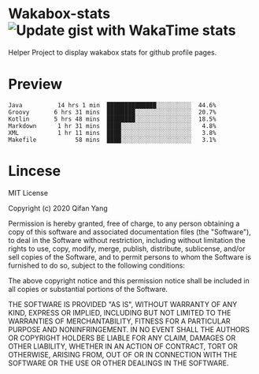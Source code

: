  # Wakabox-stats ![Update gist with WakaTime stats](https://github.com/underwindfall/wakabox-stats/workflows/Update%20gist%20with%20WakaTime%20stats/badge.svg)

  Helper Project to display wakabox stats for github profile pages. 
 # Preview 
  
  ```  
 Java          14 hrs 1 min  ██████████████░░░░░░░░░░  44.6%
Groovy       6 hrs 31 mins  ████████░░░░░░░░░░░░░░░░  20.7%
Kotlin       5 hrs 48 mins  ████████░░░░░░░░░░░░░░░░  18.5%
Markdown      1 hr 31 mins  ████░░░░░░░░░░░░░░░░░░░░   4.8%
XML           1 hr 11 mins  ████░░░░░░░░░░░░░░░░░░░░   3.8%
Makefile           58 mins  ████░░░░░░░░░░░░░░░░░░░░   3.1% 
 ``` 
  
 
 # Lincese 

  MIT License

  Copyright (c) 2020 Qifan Yang
  
  Permission is hereby granted, free of charge, to any person obtaining a copy
  of this software and associated documentation files (the "Software"), to deal
  in the Software without restriction, including without limitation the rights
  to use, copy, modify, merge, publish, distribute, sublicense, and/or sell
  copies of the Software, and to permit persons to whom the Software is
  furnished to do so, subject to the following conditions:
  
  The above copyright notice and this permission notice shall be included in all
  copies or substantial portions of the Software.
  
  THE SOFTWARE IS PROVIDED "AS IS", WITHOUT WARRANTY OF ANY KIND, EXPRESS OR
  IMPLIED, INCLUDING BUT NOT LIMITED TO THE WARRANTIES OF MERCHANTABILITY,
  FITNESS FOR A PARTICULAR PURPOSE AND NONINFRINGEMENT. IN NO EVENT SHALL THE
  AUTHORS OR COPYRIGHT HOLDERS BE LIABLE FOR ANY CLAIM, DAMAGES OR OTHER
  LIABILITY, WHETHER IN AN ACTION OF CONTRACT, TORT OR OTHERWISE, ARISING FROM,
  OUT OF OR IN CONNECTION WITH THE SOFTWARE OR THE USE OR OTHER DEALINGS IN THE
  SOFTWARE.
